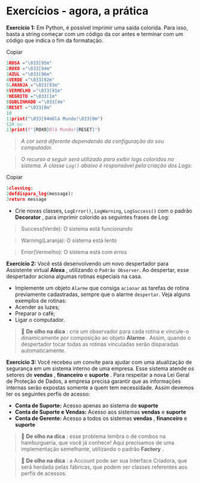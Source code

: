 # Exercícios - agora, a prática

**Exercício 1:** Em Python, é possível imprimir uma saída colorida. Para isso, basta a string começar com um código da cor antes e terminar com um código que indica o fim da formatação.

Copiar

```python
1ROSA ="\033[95m"
2ROXO ="\033[94m"
3AZUL ="\033[96m"
4VERDE ="\033[92m"
5LARANJA ="\033[93m"
6VERMELHO ="\033[91m"
7NEGRITO ="\033[1m"
8SUBLINHADO ="\033[4m"
9RESET ="\033[0m"
10
11print("\033[94mOlá Mundo!\033[0m")
12# ou
13print(f"{ROXO}Olá Mundo!{RESET}")
```

> *A cor será diferente dependendo da configuração do seu computador.*

> *O recurso a seguir será utilizado para exibir logs coloridos no sistema. A classe `Log()` abaixo é responsável pela criação dos Logs:*

Copiar

```python
1classLog:
2defdispara_log(message):
3return message
```

* Crie novas classes, `LogError()`, `LogWarning`, `LogSuccess()` com o padrão  **Decorator** , para imprimir colorido as seguintes frases de Log:

> Success(Verde): O sistema está funcionando

> Warning(Laranja): O sistema está lento

> Error(Vermelho): O sistema está com erros

**Exercício 2:** Você está desenvolvendo um novo despertador para Assistente virtual  **Alexa** , utilizando o `Padrão Observer`. Ao despertar, esse despertador aciona algumas rotinas especiais na casa.

* Implemente um objeto `Alarme` que consiga `acionar` as tarefas de rotina previamente cadastradas, sempre que o alarme `despertar`. Veja alguns exemplos de rotinas:
* Acender as luzes;
* Preparar o café;
* Ligar o computador.

> 👀  **De olho na dica** : crie um observador para cada rotina e vincule-o dinamicamente por composição ao objeto  **Alarme** . Assim, quando o despertador tocar todas as rotinas vinculadas serão disparadas automaticamente.

**Exercício 3:** Você recebeu um convite para ajudar com uma atualização de segurança em um sistema interno de uma empresa. Esse sistema atende os setores de  **vendas** , **financeiro** e  **suporte** . Para respeitar a nova Lei Geral de Proteção de Dados, a empresa precisa garantir que as informações internas serão expostas somente a quem tem necessidade. Assim devemos ter os seguintes perfis de acesso:

* **Conta de Suporte:** Acesso apenas ao sistema de **suporte**
* **Conta de Suporte e Vendas:** Acesso aos sistemas **vendas** e **suporte**
* **Conta de Gerente:** Acesso a todos os sistemas  **vendas** , **financeiro** e **suporte**

> 👀  **De olho na dica** : esse problema lembra o de combos na hamburgueria, que você já conhece! Aqui precisamos de uma implementação semelhante, utilizando o padrão  **Factory** .

> 👀  **De olho na dica** : a Account pode ser sua Interface Criadora, que será herdada pelas fábricas, que podem ser classes referentes aos perfis de acessos.
>
